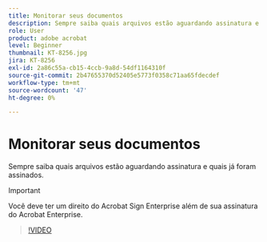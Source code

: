 ```yaml
---
title: Monitorar seus documentos
description: Sempre saiba quais arquivos estão aguardando assinatura e quais já foram assinados
role: User
product: adobe acrobat
level: Beginner
thumbnail: KT-8256.jpg
jira: KT-8256
exl-id: 2a86c55a-cb15-4ccb-9a8d-54df1164310f
source-git-commit: 2b47655370d52405e5773f0358c71aa65fdecdef
workflow-type: tm+mt
source-wordcount: '47'
ht-degree: 0%

---
```


# Monitorar seus documentos

Sempre saiba quais arquivos estão aguardando assinatura e quais já foram assinados.

>[!IMPORTANT]
>
>Você deve ter um direito do Acrobat Sign Enterprise além de sua assinatura do Acrobat Enterprise.

>[!VIDEO](https://video.tv.adobe.com/v/338492?quality=12&learn=on&hidetitle=true)
